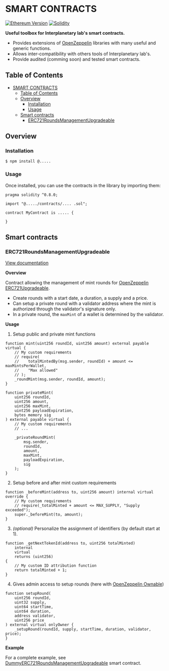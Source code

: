 # SMART CONTRACTS

[![Ethereum Version][ethereum-image]][ethereum-url]
[![Solidity][solidity-image]][solidity-url]

<!-- Markdown link & img dfn's -->
[ethereum-image]: https://img.shields.io/badge/Ethereum-purple?logo=Ethereum
[ethereum-url]: https://ethereum.org/fr/
[solidity-image]: https://img.shields.io/badge/Solidity_v0.8.17-gray?logo=Solidity
[solidity-url]: https://docs.soliditylang.org/en/v0.8.17/

**Useful toolbox for Interplanetary lab's smart contracts.**

- Provides extensions of [OpenZeppelin](https://github.com/OpenZeppelin/openzeppelin-contracts) libraries with many useful and generic functions.
- Allows inter-compatibility with others tools of Interplanetary lab's.
- Provide audited (comming soon) and tested smart contracts.


## Table of Contents
- [SMART CONTRACTS](#smart-contracts)
  - [Table of Contents](#table-of-contents)
  - [Overview](#overview)
    - [Installation](#installation)
    - [Usage](#usage)
  - [Smart contracts](#smart-contracts-1)
    - [ERC721RoundsManagementUpgradeable](#erc721roundsmanagementupgradeable)


## Overview

### Installation

```console
$ npm install @.....
```

### Usage

Once installed, you can use the contracts in the library by importing them:

```solidity
pragma solidity ^0.8.0;

import "@...../contracts/.... .sol";

contract MyContract is ..... {

}
```


## Smart contracts

### ERC721RoundsManagementUpgradeable
[View documentation](./docs/ERC721Upgradeable/ERC721RoundsManagementUpgradeable.md)

**Overview**

Contract allowing the management of mint rounds for [OpenZeppelin ERC721Upgradeable](https://github.com/OpenZeppelin/openzeppelin-contracts-upgradeable/blob/master/contracts/token/ERC721/ERC721Upgradeable.sol).
- Create rounds with a start date, a duration, a supply and a price.
- Can setup a private round with a validator address where the mint is authorized through the validator's signature only.
- In a private round, the `maxMint` of a wallet is determined by the validator.


**Usage**

1. Setup public and private mint functions
```solidity
function mint(uint256 roundId, uint256 amount) external payable virtual {
    // My custom requirements 
    // require(
    //    totalMintedBy(msg.sender, roundId) + amount <= maxMintsPerWallet,
    //    "Max allowed"
    // );
    _roundMint(msg.sender, roundId, amount);
}
```

```solidity
function privateMint(
    uint256 roundId,
    uint256 amount,
    uint256 maxMint,
    uint256 payloadExpiration,
    bytes memory sig
) external payable virtual {
    // My custom requirements
    // ...

    _privateRoundMint(
        msg.sender,
        roundId,
        amount,
        maxMint,
        payloadExpiration,
        sig
    );
}
```

2. Setup before and after mint custom requirements
```solidity
function _beforeMint(address to, uint256 amount) internal virtual override {
    // My custom requirements
    // require(_totalMinted + amount <= MAX_SUPPLY, "Supply exceeded");
    super._beforeMint(to, amount);
}
```

3. _(optional)_ Personalize the assignment of identifiers (by default start at 1).
```solidity
function _getNextTokenId(address to, uint256 totalMinted)
    internal
    virtual
    returns (uint256)
{
    // My custom ID attribution function
    return totalMinted + 1;
}
```

4. Gives admin access to setup rounds (here with [OpenZeppelin Ownable](https://docs.openzeppelin.com/contracts/4.x/api/access#Ownable))
```solidity
function setupRound(
    uint256 roundId,
    uint32 supply,
    uint64 startTime,
    uint64 duration,
    address validator,
    uint256 price
) external virtual onlyOwner {
    _setupRound(roundId, supply, startTime, duration, validator, price);
}
```


**Example**

For a complete example, see [DummyERC721RoundsManagementUpgradeable](./contracts/ERC721Upgradeable/exemples/DummyERC721RoundsManagementUpgradeable.sol) smart contract.
